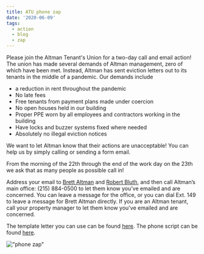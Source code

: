 ```yaml
---
title: ATU phone zap
date: '2020-06-09'
tags:
  - action
  - blog
  - zap
---
```

<!-- ![ATU Phone Zap Flier](/images/Zap_Outreach.png "Join Altman Tenant's Union Monday, June 15th and Tuesday, June 16th for a phone zap in support of Altman tenants!") -->

Please join the Altman Tenant's Union for a two-day call and email action!
The union has made several demands of Altman management, zero of which have been met. Instead, Altman has sent eviction letters out to its tenants in the middle of a pandemic. 
Our demands include 
- a reduction in rent throughout the pandemic 
- No late fees 
- Free tenants from payment plans made under coercion
- No open houses held in our building 
- Proper PPE worn by all employees and contractors working in the building
- Have locks and buzzer systems fixed where needed
- Absolutely no illegal eviction notices

We want to let Altman know that their actions are unacceptable! You can help us by simply calling or sending a form email.

From the morning of the 22th through the end of the work day on the 23th we ask that as many people as possible call in!

Address your email to [Brett Altman]( mailto:Brett@almanco.com ) and [Robert Bluth](mailto:Bob_B@altmanco.com), and then call Altman’s main office: (215) 884-0500 to let them know you’ve emailed and are concerned. You can leave a message for the office, or you can dial Ext. 149 to leave a message for Brett Altman directly.  If you are an Altman tenant, call your property manager to let them know you've emailed and are concerned. 

The template letter you can use can be found [here](https://docs.google.com/document/d/1PwwyxLfYAvv9qz-UK0kOCV8bX8rx7GoFVYjN11u6xLc/edit). The phone script can be found [here](https://docs.google.com/document/d/1gwIMQPk_AUTrM-5BG1zg7gObrfJ2_I3lT_YQxkVyM5c/edit?usp=sharing).

!["phone zap"](/images/phonezap.jpg "Join Altman Tenant's Union Monday, June 15th and Tuesday, June 16th for a phone zap in support of Altman tenants!")
